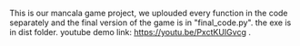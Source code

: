 This is our mancala game project, we uplouded every function in the code separately and the final version of the game is in "final_code.py".
the exe is in dist folder.
youtube demo link: https://youtu.be/PxctKUIGvcg .
